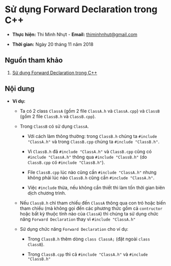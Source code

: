 # Sử dụng Forward Declaration trong C++

* **Thực hiện:** Thi Minh Nhựt - **Email:** thiminhnhut@gmail.com

* **Thời gian:** Ngày 20 tháng 11 năm 2018

## Nguồn tham khảo

1. [Sử dụng Forward Declaration trong C++](https://www.cppdeveloper.com/best-practices/su-dung-forward-declaration-trong-c/?fbclid=IwAR0BUZo_oYicQ9H0xEPytoc2p046lF75CJwaoBgX3kvkPlfNaMRhOmqqpCk)

## Nội dung

* **Ví dụ:**

    * Ta có 2 class `ClassA` (gồm 2 file `ClassA.h` và `ClassA.cpp`) và `ClassB` (gồm 2 file `ClassB.h` và `ClassB.cpp`).

    * Trong `ClassB` có sử dụng `ClassA`.

        * Với cách làm thông thường: trong `ClassB.h` chúng ta `#include "ClassA.h"` và trong `ClassB.cpp` chúng ta `#include "ClassB.h"`.

        * Vì `ClassB.h` đã `#include "ClassA.h"` và `ClassB.cpp` cũng có `#include "ClassA.h"` thông qua `#include "ClassB.h"` (do `ClassB.cpp` có `#include "ClassB.h"`).

        * File `ClassB.cpp` lúc nào cũng cần `#include "ClassA.h"` nhưng không phải lúc nào `ClassB.h` cũng cần `#include "ClassA.h"`.

        * Việc `#include` thừa, nếu không cần thiết thì làm tốn thời gian biên dịch chương trình.

    * Nếu `ClassB.h` chỉ tham chiếu đến `ClassA` thông qua con trỏ hoặc biến tham chiếu (mà không gọi đến các phương thức gồm cả `contructor` hoặc bất kỳ thuộc tính nào của `ClassA`) thì chúng ta sử dụng chức năng `Forward Declaration` thay vì `#include "ClassA.h"`

    * Sử dụng chức năng `Forward Declaration` cho ví dụ:

        * Trong `ClassB.h` thêm dòng `class ClassA;` (đặt ngoài `class ClassB`).

        * Trong `ClassB.cpp` thì cả `#include "ClassA.h"` và `#include "ClassB.h"`
